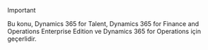 > [!IMPORTANT]
> Bu konu, Dynamics 365 for Talent, Dynamics 365 for Finance and Operations Enterprise Edition ve Dynamics 365 for Operations için geçerlidir. 
